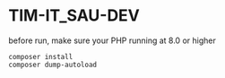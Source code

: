 # TIM-IT_SAU-DEV

before run, make sure your PHP running at 8.0 or higher

```
composer install
composer dump-autoload
```
